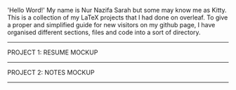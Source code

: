 'Hello Word!' My name is Nur Nazifa Sarah but some may know me as Kitty. This is a collection of my LaTeX projects that I had done on overleaf. To give a proper and simplified guide for new visitors on my github page, I have organised different sections, files and code into a sort of directory.

____________________________________________________________________________________________________________________________________________________________________

PROJECT 1: RESUME MOCKUP

____________________________________________________________________________________________________________________________________________________________________

PROJECT 2: NOTES MOCKUP

____________________________________________________________________________________________________________________________________________________________________
